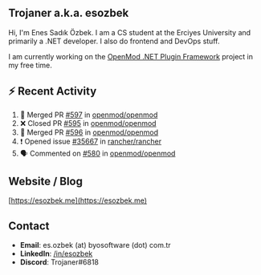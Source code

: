 ##  Trojaner a.k.a. esozbek
Hi, I'm Enes Sadık Özbek. I am a CS student at the Erciyes University and primarily a .NET developer. I also do frontend and DevOps stuff.

I am currently working on the [OpenMod .NET Plugin Framework](https://github.com/openmod/openmod) project in my free time. 

## :zap: Recent Activity

<!--START_SECTION:activity-->
1. 🎉 Merged PR [#597](https://github.com/openmod/openmod/pull/597) in [openmod/openmod](https://github.com/openmod/openmod)
2. ❌ Closed PR [#595](https://github.com/openmod/openmod/pull/595) in [openmod/openmod](https://github.com/openmod/openmod)
3. 🎉 Merged PR [#596](https://github.com/openmod/openmod/pull/596) in [openmod/openmod](https://github.com/openmod/openmod)
4. ❗️ Opened issue [#35667](https://github.com/rancher/rancher/issues/35667) in [rancher/rancher](https://github.com/rancher/rancher)
5. 🗣 Commented on [#580](https://github.com/openmod/openmod/issues/580) in [openmod/openmod](https://github.com/openmod/openmod)
<!--END_SECTION:activity-->

## Website / Blog
[https://esozbek.me](https://esozbek.me)

## Contact
- **Email**: es.ozbek (at) byosoftware (dot) com.tr
- **LinkedIn**: [/in/esozbek](https://linkedin.com/in/esozbek)
- **Discord**: Trojaner#6818
